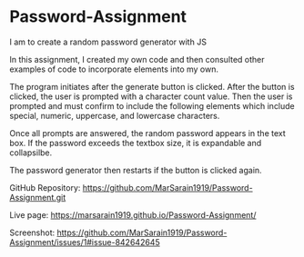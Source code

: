 # Password-Assignment
I am to create a random password generator with JS

In this assignment, I created my own code and then consulted other examples of code to incorporate elements into my own. 

The program initiates after the generate button is clicked. After the button is clicked, the user is prompted with a character count value. Then the user is prompted and must confirm to include the following elements which include special, numeric, uppercase, and lowercase characters.

Once all prompts are answered, the random password appears in the text box. If the password exceeds the textbox size, it is expandable and collapsilbe.

The password generator then restarts if the button is clicked again.

GitHub Repository: https://github.com/MarSarain1919/Password-Assignment.git

Live page: https://marsarain1919.github.io/Password-Assignment/

Screenshot: 
https://github.com/MarSarain1919/Password-Assignment/issues/1#issue-842642645 
